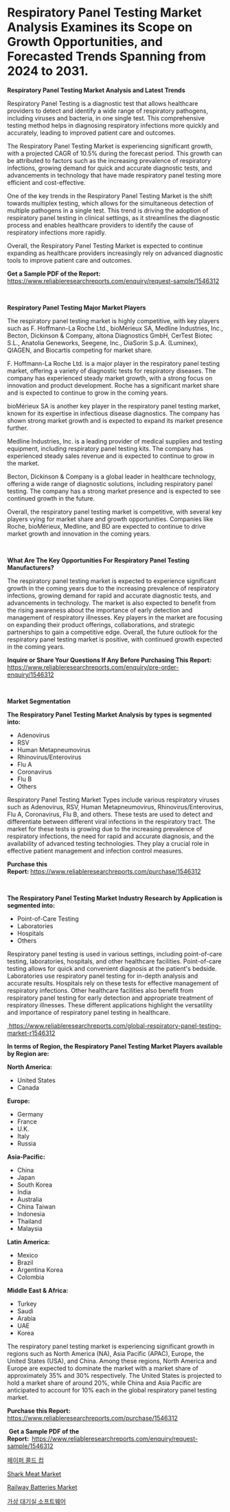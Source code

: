 <p><h1>Respiratory Panel Testing Market Analysis Examines its Scope on Growth Opportunities, and Forecasted Trends Spanning from 2024 to 2031.</h1></p><p><strong>Respiratory Panel Testing Market Analysis and Latest Trends</strong></p>
<p><p>Respiratory Panel Testing is a diagnostic test that allows healthcare providers to detect and identify a wide range of respiratory pathogens, including viruses and bacteria, in one single test. This comprehensive testing method helps in diagnosing respiratory infections more quickly and accurately, leading to improved patient care and outcomes.</p><p>The Respiratory Panel Testing Market is experiencing significant growth, with a projected CAGR of 10.5% during the forecast period. This growth can be attributed to factors such as the increasing prevalence of respiratory infections, growing demand for quick and accurate diagnostic tests, and advancements in technology that have made respiratory panel testing more efficient and cost-effective.</p><p>One of the key trends in the Respiratory Panel Testing Market is the shift towards multiplex testing, which allows for the simultaneous detection of multiple pathogens in a single test. This trend is driving the adoption of respiratory panel testing in clinical settings, as it streamlines the diagnostic process and enables healthcare providers to identify the cause of respiratory infections more rapidly.</p><p>Overall, the Respiratory Panel Testing Market is expected to continue expanding as healthcare providers increasingly rely on advanced diagnostic tools to improve patient care and outcomes.</p></p>
<p><strong>Get a Sample PDF of the Report:&nbsp;</strong> <a href="https://www.reliableresearchreports.com/enquiry/request-sample/1546312">https://www.reliableresearchreports.com/enquiry/request-sample/1546312</a></p>
<p>&nbsp;</p>
<p><strong>Respiratory Panel Testing Major Market Players</strong></p>
<p><p>The respiratory panel testing market is highly competitive, with key players such as F. Hoffmann-La Roche Ltd., bioMérieux SA, Medline Industries, Inc., Becton, Dickinson & Company, altona Diagnostics GmbH, CerTest Biotec S.L., Anatolia Geneworks, Seegene, Inc., DiaSorin S.p.A. (Luminex), QIAGEN, and Biocartis competing for market share.</p><p>F. Hoffmann-La Roche Ltd. is a major player in the respiratory panel testing market, offering a variety of diagnostic tests for respiratory diseases. The company has experienced steady market growth, with a strong focus on innovation and product development. Roche has a significant market share and is expected to continue to grow in the coming years.</p><p>bioMérieux SA is another key player in the respiratory panel testing market, known for its expertise in infectious disease diagnostics. The company has shown strong market growth and is expected to expand its market presence further.</p><p>Medline Industries, Inc. is a leading provider of medical supplies and testing equipment, including respiratory panel testing kits. The company has experienced steady sales revenue and is expected to continue to grow in the market.</p><p>Becton, Dickinson & Company is a global leader in healthcare technology, offering a wide range of diagnostic solutions, including respiratory panel testing. The company has a strong market presence and is expected to see continued growth in the future.</p><p>Overall, the respiratory panel testing market is competitive, with several key players vying for market share and growth opportunities. Companies like Roche, bioMérieux, Medline, and BD are expected to continue to drive market growth and innovation in the coming years.</p></p>
<p>&nbsp;</p>
<p><strong>What Are The Key Opportunities For Respiratory Panel Testing Manufacturers?</strong></p>
<p><p>The respiratory panel testing market is expected to experience significant growth in the coming years due to the increasing prevalence of respiratory infections, growing demand for rapid and accurate diagnostic tests, and advancements in technology. The market is also expected to benefit from the rising awareness about the importance of early detection and management of respiratory illnesses. Key players in the market are focusing on expanding their product offerings, collaborations, and strategic partnerships to gain a competitive edge. Overall, the future outlook for the respiratory panel testing market is positive, with continued growth expected in the coming years.</p></p>
<p><strong>Inquire or Share Your Questions If Any Before Purchasing This Report:</strong> <a href="https://www.reliableresearchreports.com/enquiry/pre-order-enquiry/1546312">https://www.reliableresearchreports.com/enquiry/pre-order-enquiry/1546312</a></p>
<p>&nbsp;</p>
<p><strong>Market Segmentation</strong></p>
<p><strong>The Respiratory Panel Testing Market Analysis by types is segmented into:</strong></p>
<p><ul><li>Adenovirus</li><li>RSV</li><li>Human Metapneumovirus</li><li>Rhinovirus/Enterovirus</li><li>Flu A</li><li>Coronavirus</li><li>Flu B</li><li>Others</li></ul></p>
<p><p>Respiratory Panel Testing Market Types include various respiratory viruses such as Adenovirus, RSV, Human Metapneumovirus, Rhinovirus/Enterovirus, Flu A, Coronavirus, Flu B, and others. These tests are used to detect and differentiate between different viral infections in the respiratory tract. The market for these tests is growing due to the increasing prevalence of respiratory infections, the need for rapid and accurate diagnosis, and the availability of advanced testing technologies. They play a crucial role in effective patient management and infection control measures.</p></p>
<p><strong>Purchase this Report:&nbsp;</strong><a href="https://www.reliableresearchreports.com/purchase/1546312">https://www.reliableresearchreports.com/purchase/1546312</a></p>
<p>&nbsp;</p>
<p><strong>The Respiratory Panel Testing Market Industry Research by Application is segmented into:</strong></p>
<p><ul><li>Point-of-Care Testing</li><li>Laboratories</li><li>Hospitals</li><li>Others</li></ul></p>
<p><p>Respiratory panel testing is used in various settings, including point-of-care testing, laboratories, hospitals, and other healthcare facilities. Point-of-care testing allows for quick and convenient diagnosis at the patient's bedside. Laboratories use respiratory panel testing for in-depth analysis and accurate results. Hospitals rely on these tests for effective management of respiratory infections. Other healthcare facilities also benefit from respiratory panel testing for early detection and appropriate treatment of respiratory illnesses. These different applications highlight the versatility and importance of respiratory panel testing in healthcare.</p></p>
<p><a href="https://www.reliableresearchreports.com/global-respiratory-panel-testing-market-r1546312">&nbsp;https://www.reliableresearchreports.com/global-respiratory-panel-testing-market-r1546312</a></p>
<p><strong>In terms of Region, the Respiratory Panel Testing Market Players available by Region are:</strong></p>
<p>
    <p> <strong> North America: </strong>
        <ul>
            <li>United States</li>
            <li>Canada</li>
        </ul>
        </p> 
    <p> <strong> Europe: </strong>
        <ul>
            <li>Germany</li>
            <li>France</li>
            <li>U.K.</li>
            <li>Italy</li>
            <li>Russia</li>
        </ul>
        </p> 
    <p> <strong> Asia-Pacific: </strong>
        <ul>
            <li>China</li>
            <li>Japan</li>
            <li>South Korea</li>
            <li>India</li>
            <li>Australia</li>
            <li>China Taiwan</li>
            <li>Indonesia</li>
            <li>Thailand</li>
            <li>Malaysia</li>
        </ul>
        </p> 
    <p> <strong> Latin America: </strong>
        <ul>
            <li>Mexico</li>
            <li>Brazil</li>
            <li>Argentina Korea</li>
            <li>Colombia</li>
        </ul>
        </p> 
    <p> <strong> Middle East & Africa: </strong>
        <ul>
            <li>Turkey</li>
            <li>Saudi</li>
            <li>Arabia</li>
            <li>UAE</li>
            <li>Korea</li>
        </ul>
    </p>
    </p>
<p><p>The respiratory panel testing market is experiencing significant growth in regions such as North America (NA), Asia Pacific (APAC), Europe, the United States (USA), and China. Among these regions, North America and Europe are expected to dominate the market with a market share of approximately 35% and 30% respectively. The United States is projected to hold a market share of around 20%, while China and Asia Pacific are anticipated to account for 10% each in the global respiratory panel testing market.</p></p>
<p><strong>Purchase this Report: </strong><a href="https://www.reliableresearchreports.com/purchase/1546312">https://www.reliableresearchreports.com/purchase/1546312</a></p>
<p>&nbsp;<strong>Get a Sample PDF of the Report:&nbsp;&nbsp;</strong><a href="https://www.reliableresearchreports.com/enquiry/request-sample/1546312">https://www.reliableresearchreports.com/enquiry/request-sample/1546312</a></p>
<p><strong></strong></p>
<p><p><a href="https://github.com/anton65482023/Market-Research-Report-List-1/blob/main/665474861213.md">페이퍼 콜드 컵</a></p><p><a href="https://www.linkedin.com/pulse/shark-meat-market-insights-cagr-trends-growth-strategies-jbpqc?trackingId=IVpcM0use5%2B5iLrrmmD6VA%3D%3D">Shark Meat Market</a></p><p><a href="https://www.linkedin.com/pulse/railway-batteries-market-exploring-share-trends-future-tqi6e?trackingId=sSqMd1fZdkgVzioASkJzvg%3D%3D">Railway Batteries Market</a></p><p><a href="https://github.com/hxzi07639916/Market-Research-Report-List-2/blob/main/486410364175.md">가상 대기실 소프트웨어</a></p></p>